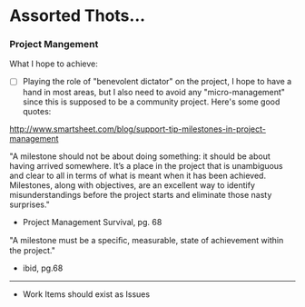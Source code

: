 ﻿# Assorted Thots...

### Project Mangement
What I hope to achieve:
- [ ] Playing the role of "benevolent dictator" on the project, I hope to have a hand in most areas, but I also need to avoid any "micro-management" since this is supposed to be a community project.
Here's some good quotes:

http://www.smartsheet.com/blog/support-tip-milestones-in-project-management



"A milestone should not be about doing something: it should be about having arrived somewhere. It’s a place in the project that is unambiguous and clear to all in terms of what is meant when it has been achieved. Milestones, along with objectives, are an excellent way to identify misunderstandings before the project starts and eliminate those nasty surprises."
- Project Management Survival, pg. 68

"A milestone must be a speciﬁc, measurable, state of achievement within the project."
- ibid, pg.68


----

- Work Items should exist as Issues